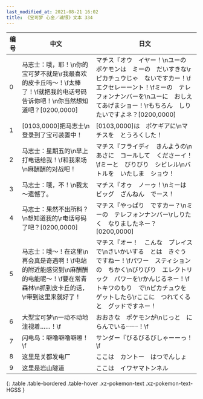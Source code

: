 ```yaml
---
last_modified_at: 2021-08-21 16:02
title: 《宝可梦 心金／魂银》文本 334
---
```

| 编号 | 中文 | 日文 |
| ---- | ---- | ---- |
| 0 | 马志士：哦，耶！\n你的宝可梦不就是\r我最喜欢的皮卡丘吗～！\f太棒了！\f就把我的电话号码告诉你吧！\n你当然想知道吧？[0200,0000] | マチス『オウ　イヤー！\nユーの　ポケモンは　ミーの　だいすきな\rピカチュウじゃ　ないですカー！\fエクセレーーント！\fミーの　テレフォンナンバーを\nユーに　おしえてあげまショー！\rもちろん　しりたいですよネ？[0200,0000] |
| 1 | [0103,0000]把马志士\n登录到了宝可装置中！ | [0103,0000]は　ポケギアに\nマチスを　とうろくした！ |
| 2 | 马志士：星期五的\n早上打电话给我！\f和我来场\n麻酬酬的对战吧！ | マチス『フライディ　きんようの\nあさに　コールして　くださーイ！\fミーと　びりびり　シビレル\nバトルを　いたしま　ショウ！ |
| 3 | 马志士：哦，不！\n我太～遗憾了。 | マチス『オゥ　ノーゥ！\nミーは　ビッグ　ざんねん　でース！ |
| 4 | 马志士：果然不出所料？\n想知道我的\r电话号码了吧？[0200,0000] | マチス『やっぱり　ですカー？\nミーの　テレフォンナンバー\rしりたく　なりましたネー？[0200,0000] |
| 5 | 马志士：哦～！在这里\n再会真是奇遇啊！\f电站的附近能感觉到\n麻酬酬的电能呢～！\f要在常青森林\n抓到皮卡丘的话，\r带到这里来就好了！ | マチス『オー！　こんな　プレイスで\nさいかいする　とは　きぐう　ですねー！\fパワー　スティションの　ちかく\nびりびり　エレクトリック　パワーを\rかんじるネー！\fトキワのもり　で\nピカチュウを　ゲットしたら\rここに　つれてくると　グッドですネー！ |
| 6 | 大型宝可梦\n一动不动地注视着……！\f | おおきな　ポケモンが\nじっと　にらんでいる⋯⋯！\f |
| 7 | 闪电鸟：噼噜噼噜噼嚓！\f | サンダー『びるびるびしゃーーっ！\f |
| 8 | 这里是关都发电厂 | ここは　カントー　はつでんしょ |
| 9 | 这里是岩山隧道 | ここは　イワヤマトンネル |
{: .table .table-bordered .table-hover .xz-pokemon-text .xz-pokemon-text-HGSS }